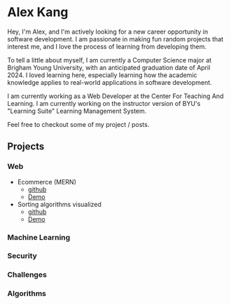 # Alex Kang

Hey, I'm Alex, and I'm actively looking for a new career opportunity in software development. I am passionate in making fun random projects that interest me, and I love the process of learning from developing them.

To tell a little about myself, I am currently a Computer Science major at Brigham Young University, with an anticipated graduation date of April 2024. I loved learning here, especially learning how the academic knowledge applies to real-world applications in software development.

I am currently working as a Web Developer at the Center For Teaching And Learning. I am currently working on the instructor version of BYU's "Learning Suite" Learning Management System.

Feel free to checkout some of my project / posts.

## Projects

### Web
- Ecommerce (MERN)
  - [github](https://github.com/halexkang/hangy-shop)
  - [Demo](hangy-shop.onrender.com)
- Sorting algorithms visualized
  - [github](https://github.com/halexkang/sorting-visualized-vue)
  - [Demo](https://halexkang.github.io/sorting-visualized-vue/)

### Machine Learning

### Security

### Challenges

### Algorithms
